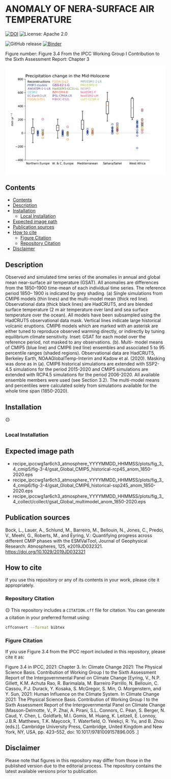 ANOMALY OF NERA-SURFACE AIR TEMPERATURE
====================================
[![DOI](https://zenodo.org/badge/DOI/10.5281/zenodo.7437602.svg)](https://doi.org/10.5281/zenodo.7437602)
![License: Apache 2.0](https://img.shields.io/badge/License-Apache%202.0-blue.svg)

![GitHub release](https://img.shields.io/github/v/release/edsml-mh1123/AR6-WGI-Figure?logo=github)
[![Binder](https://mybinder.org/badge_logo.svg)](https://mybinder.org/v2/gh/edsml-mh1123/AR6-WGI-Figure/update)

Figure number: Figure 3.4
From the IPCC Working Group I Contribution to the Sixth Assessment Report: Chapter 3

![Figure 3.3](/figure/IPCC_AR6_WGI_Figure_3_11.png?raw=true)


## Contents

- [Contents](#contents)
- [Description](#description)
- [Installation](#installation)
  - [Local Installation](#local-installation)
- [Expected image path](#expected-image-path)
- [Publication sources](#publication-sources)
- [How to cite](#how-to-cite) 
  - [Figure Citation](#figure-citation)
  - [Repository Citation](#repository-citation)
- [Disclaimer](#disclaimer)


## Description

Observed and simulated time series of the anomalies in annual and global mean
near-surface air temperature (GSAT). All anomalies are differences from the 
1850–1900 time-mean of each individual time series. The reference period 1850–
1900 is indicated by grey shading. (a) Single simulations from CMIP6 models 
(thin lines) and the multi-model mean (thick red line). Observational data
(thick black lines) are HadCRUT5, and are blended surface temperature (2 m air
temperature over land and sea surface temperature over the ocean). All models 
have been subsampled using the HadCRUT5 observational data mask. Vertical lines
indicate large historical volcanic eruptions. CMIP6 models which are marked 
with an asterisk are either tuned to reproduce observed warming directly, or 
indirectly by tuning equilibrium climate sensitivity. Inset: GSAT for each 
model over the reference period, not masked to any observations. (b). Multi-
model means of CMIP5 (blue line) and CMIP6 (red line) ensembles and associated 
5 to 95 percentile ranges (shaded regions). Observational data are HadCRUT5, 
Berkeley Earth, NOAAGlobalTemp-Interim and Kadow et al. (2020). Masking was 
done as in (a). CMIP6 historical simulations are extended with SSP2-4.5 
simulations for the period 2015-2020 and CMIP5 simulations are extended with 
RCP4.5 simulations for the period 2006-2020. All available ensemble members were
used (see Section 3.2). The multi-model means and percentiles were calculated 
solely from simulations available for the whole time span (1850-2020).


## Installation
🟡
### Local Installation



## Expected image path

- recipe_ipccwg1ar6ch3_atmosphere_YYYYMMDD_HHMMSS/plots/fig_3_4_cmip5/fig-3-4/gsat_Global_CMIP5_historical-rcp45_anom_1850-2020.eps
- recipe_ipccwg1ar6ch3_atmosphere_YYYYMMDD_HHMMSS/plots/fig_3_4_cmip6/fig-3-4/gsat_Global_CMIP6_historical-ssp245_anom_1850-2020.eps
- recipe_ipccwg1ar6ch3_atmosphere_YYYYMMDD_HHMMSS/plots/fig_3_4_collect/collect/gsat_Global_multimodel_anom_1850-2020.eps


## Publication sources

Bock, L., Lauer, A., Schlund, M., Barreiro, M., Bellouin, N., Jones, C., Predoi, V., Meehl, G., Roberts, M., and Eyring, V.: Quantifying progress across different CMIP phases with the ESMValTool, Journal of Geophysical Research: Atmospheres, 125, e2019JD032321. https://doi.org/10.1029/2019JD032321


## How to cite

If you use this repository or any of its contents in your work, please cite it appropriately.

### Repository Citation
🟡 This repository includes a `CITATION.cff` file for citation. You can generate a citation in your preferred format using:

```bash
cffconvert --format bibtex
```

### Figure Citation
If you use Figure 3.4 from the IPCC report included in this repository, please cite it as:

Figure 3.4 in IPCC, 2021: Chapter 3. In: Climate Change 2021: The Physical Science Basis. Contribution of Working Group I to the Sixth Assessment Report of the Intergovernmental Panel on Climate Change [Eyring, V., N.P. Gillett, K.M. Achuta Rao, R. Barimalala, M. Barreiro Parrillo, N. Bellouin, C. Cassou, P.J. Durack, Y. Kosaka, S. McGregor, S. Min, O. Morgenstern, and Y. Sun, 2021: Human Influence on the Climate System. In Climate Change 2021: The Physical Science Basis. Contribution of Working Group I to the Sixth Assessment Report of the Intergovernmental Panel on Climate Change [Masson-Delmotte, V., P. Zhai, A. Pirani, S.L. Connors, C. Péan, S. Berger, N. Caud, Y. Chen, L. Goldfarb, M.I. Gomis, M. Huang, K. Leitzell, E. Lonnoy, J.B.R. Matthews, T.K. Maycock, T. Waterfield, O. Yelekçi, R. Yu, and B. Zhou (eds.)]. Cambridge University Press, Cambridge, United Kingdom and New York, NY, USA, pp. 423–552, doi: 10.1017/9781009157896.005 .]


## Disclaimer
Please note that figures in this repository may differ from those in the published version due to the editorial process. The repository contains the latest available versions prior to publication.
